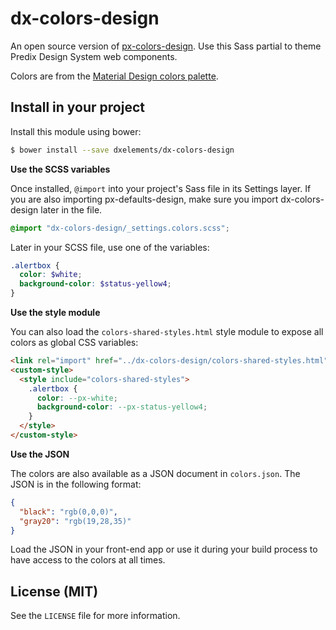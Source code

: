 # dx-colors-design

An open source version of [px-colors-design](https://github.com/predixdesignsystem/px-colors-design). Use this Sass partial to theme Predix Design System web components.

Colors are from the [Material Design colors palette](https://www.materialui.co/colors).

## Install in your project

Install this module using bower:

```bash
$ bower install --save dxelements/dx-colors-design
```

**Use the SCSS variables**

Once installed, `@import` into your project's Sass file in its Settings layer. If you are also importing px-defaults-design, make sure you import dx-colors-design later in the file.

```SCSS
@import "dx-colors-design/_settings.colors.scss";
```

Later in your SCSS file, use one of the variables:

```SCSS
.alertbox {
  color: $white;
  background-color: $status-yellow4;
}
```

**Use the style module**

You can also load the `colors-shared-styles.html` style module to expose all colors as global CSS variables:

```html
<link rel="import" href="../dx-colors-design/colors-shared-styles.html"/>
<custom-style>
  <style include="colors-shared-styles">
    .alertbox {
      color: --px-white;
      background-color: --px-status-yellow4;
    }
  </style>
</custom-style>
```

**Use the JSON**

The colors are also available as a JSON document in `colors.json`. The JSON is in the following format:

```JSON
{
  "black": "rgb(0,0,0)",
  "gray20": "rgb(19,28,35)"
}
```

Load the JSON in your front-end app or use it during your build process to have access to the colors at all times.

## License (MIT)

See the `LICENSE` file for more information.
